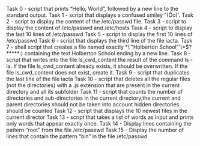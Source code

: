 Task 0 - script that prints “Hello, World”, followed by a new line to the standard output.
Task 1 - script that displays a confused smiley "(Ôo)'.
Task 2 - script to display the content of the /etc/passwd file.
Task 3 - script to display the content of /etc/passwd and /etc/hosts
Task 4 - script to display the last 10 lines of /etc/passwd
Task 5 - script to display the first 10 lines of /etc/passwd
Task 6 - script that displays the third line of the file iacta.
Task 7 - shell script that creates a file named exactly \*\\'"Holberton School"\'\\*$\?\*\*\*\*\*:) containing the text Holberton School ending by a new line.
Task 8 -script that writes into the file ls_cwd_content the result of the command ls -la. If the file ls_cwd_content already exists, it should be overwritten. If the file ls_cwd_content does not exist, create it.
Task 9 - script that duplicates the last line of the file iacta
Task 10 - script that deletes all the regular files (not the directories) with a .js extension that are present in the current directory and all its subfolder
Task 11 - script that counts the number of directories and sub-directories in the current directory,the current and parent directories should not be taken into account hidden directories should be counted
Task 12 - script that displays the 10 newest files in the current director
Task 13 - script that takes a list of words as input and prints only words that appear exactly once.
Task 14 - Display lines containing the pattern “root” from the file /etc/passwd
Task 15 - Display the number of lines that contain the pattern “bin” in the file /etc/passwd
